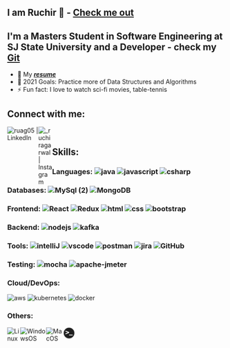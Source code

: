 ## I am Ruchir 👋 - [Check me out](https://www.linkedin.com/in/ruag05/)
## I'm a Masters Student in Software Engineering at SJ State University and a Developer - check my [Git](https://github.com/ruag05?tab=repositories)
* 👯 My [***resume***]()
* 🥅 2021 Goals: Practice more of Data Structures and Algorithms
* ⚡ Fun fact: I love to watch sci-fi movies, table-tennis

## Connect with me:
[<img align="left" alt="ruag05 | LinkedIn" width="72px" src="https://upload.wikimedia.org/wikipedia/commons/0/01/LinkedIn_Logo.svg" />][linkedin]
[<img align="left" alt="_ruchiragarwal | Instagram" width="32px" src="https://upload.wikimedia.org/wikipedia/commons/e/e7/Instagram_logo_2016.svg" />][instagram]

<br />

## Skills:
### Languages: ![java](https://user-images.githubusercontent.com/60838010/126861942-af0a8fa9-3771-49b1-beae-b94eb8b9eeeb.png) ![javascript](https://user-images.githubusercontent.com/60838010/126861938-4d4b9862-8b9d-469d-89fe-2ea80d1cbadd.png) ![csharp](https://user-images.githubusercontent.com/60838010/126861941-d10fd1fe-de57-4a2a-aeb3-4b89fef001d0.png)

### Databases: ![MySql (2)](https://user-images.githubusercontent.com/60838010/126862377-b125457d-1724-4afb-b6e2-055b3064e5e5.png) ![MongoDB](https://user-images.githubusercontent.com/60838010/126863196-89a35026-8bcb-48b3-bfc4-07ffcba0a4ff.png)

### Frontend: ![React](https://user-images.githubusercontent.com/60838010/126862628-4af7aed5-cbd5-44f3-ab86-6c7f47e736e2.png) ![Redux](https://user-images.githubusercontent.com/60838010/126862723-526e3e59-f8af-4787-8d71-0c680affb87f.png) ![html](https://user-images.githubusercontent.com/60838010/126861939-654d04b9-1f2b-47d7-9c87-77f97c91b1ab.png) ![css](https://user-images.githubusercontent.com/60838010/126861940-2269a54f-b44d-48cd-9a1f-f8b788ecc131.png) ![bootstrap](https://user-images.githubusercontent.com/60838010/126862844-f0f33cd1-39b3-4270-849b-4f35a9719b49.png)

### Backend: ![nodejs](https://user-images.githubusercontent.com/60838010/126863075-429d548c-fc0d-4da0-b393-8ab170e95221.png) ![kafka](https://user-images.githubusercontent.com/60838010/126863576-1ad1c7d5-2353-4d1e-bdfb-c02169a2d9bb.png)

### Tools: ![intelliJ](https://user-images.githubusercontent.com/60838010/126864111-712d492f-3949-4a21-9e78-17dbf2dfcea5.png) ![vscode](https://user-images.githubusercontent.com/60838010/126864114-59f8c76e-4904-4678-8b3b-f1619e6e7187.png) ![postman](https://user-images.githubusercontent.com/60838010/126864113-412ef0d6-34cc-43c7-8d55-dd2669d77caa.png) ![jira](https://user-images.githubusercontent.com/60838010/126864116-5c0077f4-4e12-421f-bb0c-464a9957677e.png) ![GitHub](https://user-images.githubusercontent.com/60838010/126864186-832eb079-967e-4d1a-9b82-3bb69fc74b51.png) 

### Testing: ![mocha](https://user-images.githubusercontent.com/60838010/126864265-0f2e02a1-ee61-4db7-885b-8d52cddefb6f.png) ![apache-jmeter](https://user-images.githubusercontent.com/60838010/126864304-44148a17-dd00-4bf2-a5bb-beedd595f829.png)

### Cloud/DevOps:
![aws](https://user-images.githubusercontent.com/60838010/126864448-e93bcd59-5817-40d4-b5da-85f83a766e7b.png) ![kubernetes](https://user-images.githubusercontent.com/60838010/126864554-b233b535-dc97-4369-8c53-22444fdfe9f7.png) ![docker](https://user-images.githubusercontent.com/60838010/126864482-e97b5bb2-fab4-490c-b032-3f4ae9512aa9.png)

### Others:
<img align="left" alt="Linux" width="30px" src="https://upload.wikimedia.org/wikipedia/commons/3/35/Tux.svg" /> <img align="left" alt="WindowsOS" width="60px" src="https://upload.wikimedia.org/wikipedia/commons/8/8d/Windows_darkblue_2012.svg" /> <img align="left" alt="MacOS" width="40px" src="https://upload.wikimedia.org/wikipedia/commons/2/21/MacOS_wordmark_%282017%29.svg" /> <img align="left" alt="Terminal" width="26px" src="https://raw.githubusercontent.com/github/explore/80688e429a7d4ef2fca1e82350fe8e3517d3494d/topics/terminal/terminal.png" />

[instagram]: https://www.instagram.com/_ruchiragarwal/
[linkedin]: https://www.linkedin.com/in/ruag05/
